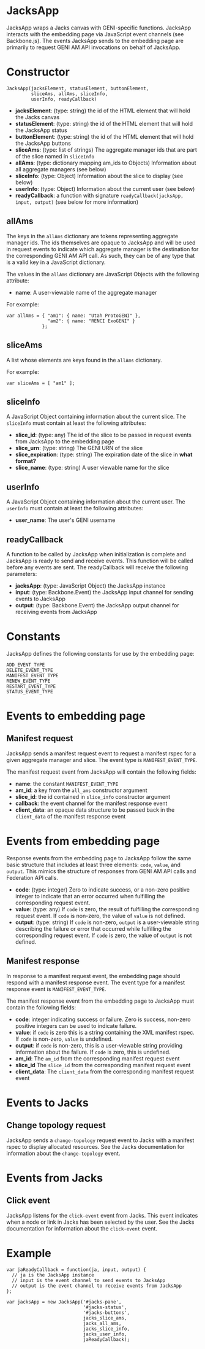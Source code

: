 <!--
 This document can be translated online at:
    http://daringfireball.net/projects/markdown/dingus
-->
JacksApp
========

JacksApp wraps a Jacks canvas with GENI-specific functions. JacksApp
interacts with the embedding page via JavaScript event channels (see
Backbone.js). The events JacksApp sends to the embedding page are
primarily to request GENI AM API invocations on behalf of JacksApp.


Constructor
===========

    JacksApp(jacksElement, statusElement, buttonElement,
             sliceAms, allAms, sliceInfo,
             userInfo, readyCallback)

 * **jacksElement**: (type: string) the id of the HTML element that
   will hold the Jacks canvas
 * **statusElement**: (type: string) the id of the HTML element that
   will hold the JacksApp status
 * **buttonElement**: (type: string) the id of the HTML element that
   will hold the JacksApp buttons
 * **sliceAms**: (type: list of strings) The aggregate manager ids
   that are part of the slice named in `sliceInfo`
 * **allAms**: (type: dictionary mapping am_ids to Objects)
   Information about all aggregate managers (see below)
 * **sliceInfo**: (type: Object) Information about the slice to
   display (see below)
 * **userInfo**: (type: Object) Information about the current user
   (see below)
 * **readyCallback**: a function with signature
   `readyCallback(jacksApp, input, output)` (see below for more information)

allAms
------
The keys in the `allAms` dictionary are tokens representing aggregate
manager ids. The ids themselves are opaque to JacksApp and will be
used in request events to indicate which aggregate manager is the
destination for the corresponding GENI AM API call. As such, they can
be of any type that is a valid key in a JavaScript dictionary.

The values in the `allAms` dictionary are JavaScript Objects with the
following attribute:

 * **name**: A user-viewable name of the aggregate manager

For example:

    var allAms = { "am1": { name: "Utah ProtoGENI" },
                   "am2": { name: "RENCI ExoGENI" }
                 };

sliceAms
--------

A list whose elements are keys found in the `allAms` dictionary.

For example:

    var sliceAms = [ "am1" ];

sliceInfo
---------

A JavaScript Object containing information about the current
slice. The `sliceInfo` must contain at least the following attributes:

 * **slice_id**: (type: any) The id of the slice to be passed in
   request events from JacksApp to the embedding page
 * **slice_urn**: (type: string) The GENI URN of the slice
 * **slice_expiration**: (type: string) The expiration date of the
   slice in **what format?**
 * **slice_name**: (type: string) A user viewable name for the slice

userInfo
--------

A JavaScript Object containing information about the current user. The
`userInfo` must contain at least the following attributes:

 * **user_name**: The user's GENI username


readyCallback
-------------

A function to be called by JacksApp when initialization is
complete and JacksApp is ready to send and receive events. This
function will be called before any events are sent. The readyCallback
will receive the following parameters:

 * **jacksApp**: (type: JavaScript Object) the JacksApp instance
 * **input**: (type: Backbone.Event) the JacksApp input channel for
   sending events to JacksApp
 * **output**: (type: Backbone.Event) the JacksApp output channel for
   receiving events from JacksApp


Constants
=========

JacksApp defines the following constants for use by the embedding
page:

    ADD_EVENT_TYPE
    DELETE_EVENT_TYPE
    MANIFEST_EVENT_TYPE
    RENEW_EVENT_TYPE
    RESTART_EVENT_TYPE
    STATUS_EVENT_TYPE


Events to embedding page
========================

Manifest request
----------------

JacksApp sends a manifest request event to request a manifest rspec for a
given aggregate manager and slice. The event type is
`MANIFEST_EVENT_TYPE`.

The manifest request event from JacksApp will contain the following fields:

 * **name**: the constant `MANIFEST_EVENT_TYPE`
 * **am_id**: a key from the `all_ams` constructor argument
 * **slice_id**: the id contained in `slice_info` constructor argument
 * **callback**: the event channel for the manifest response event
 * **client_data**: an opaque data structure to be passed back in the
   `client_data` of the manifest response event


Events from embedding page
==========================

Response events from the embedding page to JacksApp follow the same
basic structure that includes at least three elements: `code`,
`value`, and `output`. This mimics the structure of responses from
GENI AM API calls and Federation API calls.

 * **code**: (type: integer) Zero to indicate success, or a non-zero
   positive integer to indicate that an error occurred when fulfilling
   the corresponding request event.
 * **value**: (type: any) If `code` is zero, the result of fulfilling
   the corresponding request event. If `code` is non-zero, the value
   of `value` is not defined.
 * **output**: (type: string) If `code` is non-zero, `output` is a
   user-viewable string describing the failure or error that occurred
   while fulfilling the corresponding request event. If `code` is
   zero, the value of `output` is not defined.

Manifest response
-----------------

In response to a manifest request event, the embedding page should
respond with a manifest response event. The event type for a manifest
response event is `MANIFEST_EVENT_TYPE`.

The manifest response event from the embedding page to JacksApp must
contain the following fields:

 * **code**: integer indicating success or failure. Zero is success,
   non-zero positive integers can be used to indicate failure.
 * **value**: if `code` is zero this is a string containing the XML
   manifest rspec. If `code` is non-zero, `value` is undefined.
 * **output**: if `code` is non-zero, this is a user-viewable string
   providing information about the failure. If `code` is zero, this is
   undefined.
 * **am_id**: The `am_id` from the corresponding manifest request
   event
 * **slice_id** The `slice_id` from the corresponding manifest request
   event
 * **client_data**: The `client_data` from the corresponding manifest
   request event


Events to Jacks
=================

Change topology request
-----------------------
JacksApp sends a `change-topology` request event to Jacks with a
manifest rspec to display allocated resources. See the Jacks
documentation for information about the `change-topology` event.


Events from Jacks
=================

Click event
-----------
JacksApp listens for the `click-event` event from Jacks. This event
indicates when a node or link in Jacks has been selected by the
user. See the Jacks documentation for information about the
`click-event` event.


Example
========

    var jaReadyCallback = function(ja, input, output) {
      // ja is the JacksApp instance
      // input is the event channel to send events to JacksApp
      // output is the event channel to receive events from JacksApp
    };

    var jacksApp = new JacksApp('#jacks-pane',
                                '#jacks-status',
                                '#jacks-buttons',
                                jacks_slice_ams,
                                jacks_all_ams,
                                jacks_slice_info,
                                jacks_user_info,
                                jaReadyCallback);
